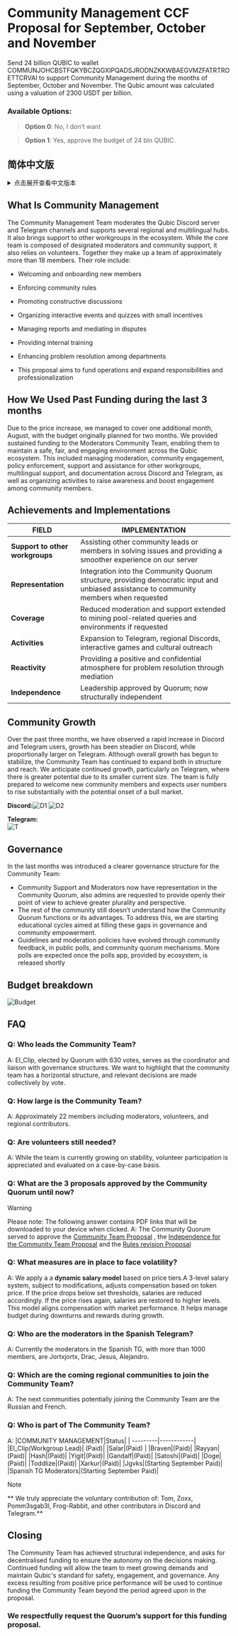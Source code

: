 # Community Management CCF Proposal for September, October and November

Send 24 billion QUBIC to wallet COMMUNJOHCBSTFQKYBCZQGXIPQADSJRODNZKKWBAEGVMZFATRTROETTCRVAI to support Community Management during the months of September, October and November. The Qubic amount was calculated using a valuation of 2300 USDT per billion.

### Available Options:
> **Option 0**: No, I don’t want  

> **Option 1**: Yes, approve the budget of 24 bln QUBIC.

## 简体中文版
<details>
<summary> 点击展开查看中文版本 </summary>
 
# 社区管理 CCF 提案 — 九月、十月及十一月

将 240 亿 QUBIC 发送至钱包 COMMUNJOHCBSTFQKYBCZQGXIPQADSJRODNZKKWBAEGVMZFATRTROETTCRVAI，用于支持社区管理在九月、十月和十一月的运作。Qubic 数量是基于每十亿 QUBIC 2300 USDT 的估值计算得出。

### 可选方案：
> **选项 0**：否，我不支持  

> **选项 1**：是，批准 240 亿 QUBIC 的预算。

## 什么是社区管理
社区管理团队负责监督 Qubic 的 Discord 服务器和 Telegram 频道，并支持多个区域和多语言中心。同时，他们也为生态系统中的其他工作组提供支持。核心团队由指定的版主和社区支持人员组成，同时也依赖志愿者。他们共同组成约 18 人以上的团队。  
团队职责包括：
* 欢迎和引导新成员加入

* 执行社区规则

* 促进建设性讨论

* 组织互动活动和小型测验，提供小额奖励

* 管理举报并在争议中调解

* 提供内部培训

* 加强部门间问题解决

* 本提案旨在资助日常运营并扩展责任及专业化水平

## 过去三个月资金使用情况

由于价格上涨，我们原本计划覆盖两个月的预算，实际覆盖了额外的一个月（八月）。我们为社区版主团队提供了持续的资金支持，使他们能够在 Qubic 生态系统中维护一个安全、公平且有吸引力的环境。这包括管理版务、社区互动、政策执行、对其他工作组的支持、提供多语言支持、Discord 和 Telegram 的文档管理，以及组织活动以提高社区成员的参与度和意识。

## 成就与实施情况

|领域|实施情况|
| ---------|------------|
|**对其他工作组的支持**| 协助其他社区负责人或成员解决问题，提供更顺畅的服务器体验|
|**代表性**| 融入社区全体表决结构，在需要时为社区成员提供民主意见和公正支持|
|**覆盖范围**| 在有需求时，将版务和支持延伸至矿池相关问题和环境|
|**活动**| 扩展至 Telegram、区域 Discord、互动游戏及文化推广|
|**响应能力**| 通过调解提供积极且保密的问题解决氛围|
|**独立性**| 领导层经全体表决批准；现已在结构上实现独立|

## 社区增长
在过去三个月中，我们观察到 Discord 和 Telegram 用户数量迅速增长——Discord 的增长较为稳定，而 Telegram 的增长比例更大。尽管整体增长开始趋于平稳，社区团队在结构和覆盖范围上仍在持续扩展。我们预计增长将持续，尤其是在 Telegram 上，由于其当前规模较小，潜力更大。团队已做好充分准备迎接新加入的社区成员，并预计随着牛市可能到来，用户数量将显著增加。

**Discord:**![D1](Screenshot 2025-09-06 at 19.44.23.png)
  ![D2](https://github.com/user-attachments/assets/3a837d26-a857-45d0-9bff-1482f14f47ba)

**Telegram:**  
![T](https://github.com/user-attachments/assets/9f94fd3f-d422-429d-a6f4-ab5815d87ef0)


## 治理
过去几个月，社区团队引入了更清晰的治理结构：
* 社区支持和版主现可在社区全体表决中拥有代表权，同时管理员需公开发表观点以实现更广泛的多样性和视角。
* 其余社区成员仍不完全理解社区全体表决的运作及优势。为解决此问题，我们已开始教育循环，旨在填补治理和社区赋能的空白。
* 指导方针和版务政策已通过社区反馈、公开投票和全体表决机制不断演进。随着生态系统提供的投票应用即将上线，将进行更多投票。

## 预算明细
![Budget](https://github.com/user-attachments/assets/f7d8d352-f4bc-4563-ba58-bcdb63e4f350)


## 常见问题
### 问：社区团队由谁领导？
答：El_Clip，通过全体表决获得 630 票选举产生，担任协调员并与治理结构对接。需要强调的是，社区团队采用横向结构，相关决策由集体投票决定。

### 问：社区团队规模有多大？
答：约 22 名成员，包括版主、志愿者和区域贡献者。

### 问：志愿者仍然需要吗？
答：尽管团队目前在稳定增长，仍欢迎志愿者参与，并根据具体情况评估。

### 问：社区全体表决迄今批准了哪三项提案？
> [!WARNING]
> 请注意：以下答案包含 PDF 链接，点击后将下载至您的设备。
答：社区全体表决已批准 [社区团队提案](https://github.com/user-attachments/files/20735890/Community.Team.Proposal.8.pdf)、[社区团队独立提案](https://github.com/user-attachments/files/20735892/Proposal.Independence.for.the.Community.Team.2.pdf) 和 [规则修订提案](https://github.com/user-attachments/files/20735895/Case.Rules.revision.4.pdf)

### 问：有哪些措施应对波动？
答：我们采用 **动态薪资模型** 基于价格区间。三级薪资制度，可根据代币价格调整补偿。如果价格低于设定阈值，薪资会相应降低；价格回升，则薪资恢复到较高水平。此模型将薪酬与市场表现挂钩，有助于在下行期间管理预算，并在上涨期间提供奖励。

### 问：西班牙 Telegram 的版主是谁？
答：目前西班牙 TG（成员超过 1000 人）的版主为 Jortxjortx、Drac、Jesus、Alejandro。

### 问：即将加入社区团队的区域社区有哪些？
答：下一批可能加入社区团队的社区是俄罗斯和法国社区。

### 问：社区团队成员有哪些？
答：
|社区管理|状态|
| ---------|------------|
|El_Clip（工作组负责人）|（有偿）|
|Salar|（有偿）|
|Braven|（有偿）|
|Rayyan|（有偿）|
|Hash|（有偿）|
|Yigit|（有偿）|
|Gandalf|（有偿）|
|Satoshi|（有偿）|
|Doge|（有偿）|
|Toddlize|（有偿）|
|Xarkur|（有偿）|
|Jgvks|（九月起有偿）|
|西班牙 TG 版主|（九月起有偿）|
> [!NOTE]
> ** 我们特别感谢 Tom、Zoxx、Pomm3sgab3l、Frog-Rabbit 及其他在 Discord 和 Telegram 上贡献的志愿者。**

## 结语
社区团队已实现结构独立，并请求去中心化资金以确保决策自主性。持续资金将使团队能够满足不断增长的需求，并保持 Qubic 的安全、参与度和治理标准。若价格上涨产生多余资金，将用于继续资助社区团队，超出提案中约定的时间周期。

### 我们恭请全体表决支持本次资金提案。
</details>

## What Is Community Management
The Community Management Team moderates the Qubic Discord server and Telegram channels and supports several regional and multilingual hubs. It also brings support to other workgroups in the ecosystem. While the core team is composed of designated moderators and community support, it also relies on volunteers. Together they make up a team of approximately more than 18 members.
Their role include:
* Welcoming and onboarding new members

* Enforcing community rules

* Promoting constructive discussions

* Organizing interactive events and quizzes with small incentives

* Managing reports and mediating in disputes

* Providing internal training

* Enhancing problem resolution among departments

* This proposal aims to fund operations and expand responsibilities and professionalization


## How We Used Past Funding during the last 3 months ## 

Due to the price increase, we managed to cover one additional month, August, with the budget originally planned for two months. We provided sustained funding to the Moderators Community Team, enabling them to maintain a safe, fair, and engaging environment across the Qubic ecosystem. This included managing moderation, community engagement, policy enforcement, support and assistance for other workgroups, multilingual support, and documentation across Discord and Telegram, as well as organizing activities to raise awareness and boost engagement among community members.

## Achievements and Implementations

|FIELD|IMPLEMENTATION|
| ---------|------------|
|**Support to other workgroups**| Assisting other community leads or members in solving issues and providing a smoother experience on our server|
|**Representation**|Integration into the Community Quorum structure, providing democratic input and unbiased assistance to community members when requested|
|**Coverage**|Reduced moderation and support extended to mining pool-related queries and environments if requested|
|**Activities**|Expansion to Telegram, regional Discords, interactive games and cultural outreach|
|**Reactivity**|Providing a positive and confidential atmosphere for problem resolution through mediation|
|**Independence**|Leadership approved by Quorum; now structurally independent|

## Community Growth
Over the past three months, we have observed a rapid increase in Discord and Telegram users, growth has been steadier on Discord, while proportionally larger on Telegram. Although overall growth has begun to stabilize, the Community Team has continued to expand both in structure and reach. We anticipate continued growth, particularly on Telegram, where there is greater potential due to its smaller current size. The team is fully prepared to welcome new community members and expects user numbers to rise substantially with the potential onset of a bull market.

**Discord:**![D1](https://github.com/user-attachments/assets/55bd1953-95d6-4088-9a93-3d12d36e9e67)
  ![D2](https://github.com/user-attachments/assets/3a837d26-a857-45d0-9bff-1482f14f47ba)

**Telegram:**  
![T](https://github.com/user-attachments/assets/9f94fd3f-d422-429d-a6f4-ab5815d87ef0)


## Governance
In the last months was introduced a clearer governance structure for the Community Team:
* Community Support and Moderators now have representation in the Community Quorum, also admins are requested to provide openly their point of view to achieve greater plurality and perspective.
* The rest of the community still doesn’t understand how the Community Quorum functions or its advantages. To address this, we are starting educational cycles aimed at filling these gaps in governance and community empowerment.
* Guidelines and moderation policies have evolved through community feedback, in public polls, and community quorum mechanisms. More polls are expected once the polls app, provided by ecosystem, is released shortly

## Budget breakdown
![Budget](https://github.com/user-attachments/assets/f7d8d352-f4bc-4563-ba58-bcdb63e4f350)



## FAQ
### Q: Who leads the Community Team?
A: El_Clip, elected by Quorum with 630 votes, serves as the coordinator and liaison with governance structures. We want to highlight that the community team has a horizontal structure, and relevant decisions are made collectively by vote.
### Q: How large is the Community Team?
A: Approximately 22 members including moderators, volunteers, and regional contributors.
### Q: Are volunteers still needed?
A: While the team is currently growing on stability, volunteer participation is appreciated and evaluated on a case-by-case basis.
### Q: What are the 3 proposals approved by the Community Quorum until now?
> [!WARNING]
> Please note: The following answer contains PDF links that will be downloaded to your device when clicked.
A: The Community Quorum served to approve the [Community Team Proposal](https://github.com/user-attachments/files/20735890/Community.Team.Proposal.8.pdf) , the [Independence for the Community Team Proposal](https://github.com/user-attachments/files/20735892/Proposal.Independence.for.the.Community.Team.2.pdf) and the [Rules revision Proposal](https://github.com/user-attachments/files/20735895/Case.Rules.revision.4.pdf)
### Q: What measures are in place to face volatility?
A: We apply a a **dynamic salary model** based on price tiers.A 3-level salary system, subject to modifications, adjusts compensation based on token price. If the price drops below set thresholds, salaries are reduced accordingly. If the price rises again, salaries are restored to higher levels. This model aligns compensation with market performance. It helps manage budget during downturns and rewards during growth.
### Q: Who are the moderators in the Spanish Telegram?
A: Currently the moderators in the Spanish TG, with more than 1000 members, are Jortxjortx, Drac, Jesus, Alejandro.
### Q: Which are the coming regional communities to join the Community Team?
A: The next communities potentially joining the Community Team are the Russian and French.
### Q: Who is part of The Community Team?
A:
|COMMUNITY MANAGEMENT|Status|
| ---------|------------|
|El_Clip(Workgroup Lead)| (Paid)|
|Salar|(Paid) |
|Braven|(Paid)|
|Rayyan|(Paid)|
|Hash|(Paid)|
|Yigit|(Paid)|
|Gandalf|(Paid)|
|Satoshi|(Paid)|
|Doge|(Paid)|
|Toddlize|(Paid)|
|Xarkur|(Paid)|
|Jgvks|(Starting September Paid)|
|Spanish TG Moderators|(Starting September Paid)|
> [!NOTE]
> ** We truly appreciate the voluntary contribution of: Tom, Zoxx, Pomm3sgab3l, Frog-Rabbit, and other contributors in Discord and Telegram.**

## Closing
The Community Team has achieved structural independence, and asks for decentralised funding to ensure the autonomy on the decisions making. Continued funding will allow the team to meet growing demands and maintain Qubic's standard for safety, engagement, and governance. Any excess resulting from positive price performance will be used to continue funding the Community Team beyond the period agreed upon in the proposal.

### We respectfully request the Quorum’s support for this funding proposal.
